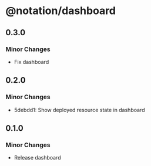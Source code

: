 # @notation/dashboard

## 0.3.0

### Minor Changes

- Fix dashboard

## 0.2.0

### Minor Changes

- 5debdd1: Show deployed resource state in dashboard

## 0.1.0

### Minor Changes

- Release dashboard
